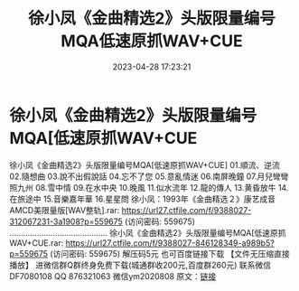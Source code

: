 ﻿---
title: 徐小凤《金曲精选2》头版限量编号MQA低速原抓WAV+CUE
date: 2023-04-28 17:23:21
categories: 新碟专辑、稀有等精品
tags: 华语中文
---
# 徐小凤《金曲精选2》头版限量编号MQA[低速原抓WAV+CUE

徐小凤《金曲精选2》头版限量编号MQA[低速原抓WAV+CUE]
01.順流、逆流
02.隨想曲
03.說不出假說話
04.忘不了您
05.意亂情迷
06.南屏晚鐘
07.月兒彎彎照九州
08.雪中情
09.在水中央
10.晚風
11.似水流年
12.龍的傳人
13.黄昏放牛
14.在旅途中
15.音樂嘉年華
16.星星問
徐小凤：1993年《金曲精选２》康艺成音AMCD美限量版[WAV整轨].rar: https://url27.ctfile.com/f/9388027-312067231-3a1908?p=559675
(访问密码: 559675)
...........................................
徐小凤《金曲精选2》头版限量编号MQA[低速原抓WAV+CUE.rar: https://url27.ctfile.com/f/9388027-846128349-a989b5?p=559675
(访问密码: 559675)
解压码5元
也可百度链接下载 【文件无压缩直接播放】
进微信群Q群终身免费下载(城通群收200元,百度群260元)
联系微信DF7080108 QQ 876321063
微信ym2020808
原文：[链接](https://blog.sina.com.cn/s/blog_1647c7e76010311na.html)